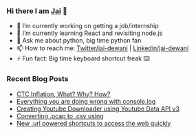 ### Hi there I am [Jai](jaid.tech) 👋

- 🔭 I’m currently working on getting a job/internship
- 🌱 I’m currently learning React and revisiting node.js
- 💬 Ask me about python, big time python fan 
- 📫 How to reach me: [Twitter/jai-dewani](https://twitter.com/jai_dewani) | [Linkedin/jai-dewani](https://www.linkedin.com/in/jai-dewani)
- ⚡ Fun fact: Big time keyboard shortcut freak :keyboard:

### Recent Blog Posts
<!-- BLOG-POST-LIST:START -->
- [CTC Inflation, What? Why? How?](https://blogs.jaid.tech/ctc-inflation/)
- [Everything you are doing wrong with console.log](https://blogs.jaid.tech/console-methods/)
- [Creating Youtube Downloader using Youtube Data API v3](https://blogs.jaid.tech/youtube-downloader/)
- [Converting .pcap to .csv using](https://blogs.jaid.tech/converting-pcap-to-csv/)
- [New .url powered shortcuts to access the web quickly](https://blogs.jaid.tech/new-urls/)
<!-- BLOG-POST-LIST:END -->
